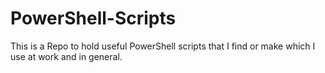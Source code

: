 # PowerShell-Scripts
This is a Repo to hold useful PowerShell scripts that I find or make which I use at work and in general.
